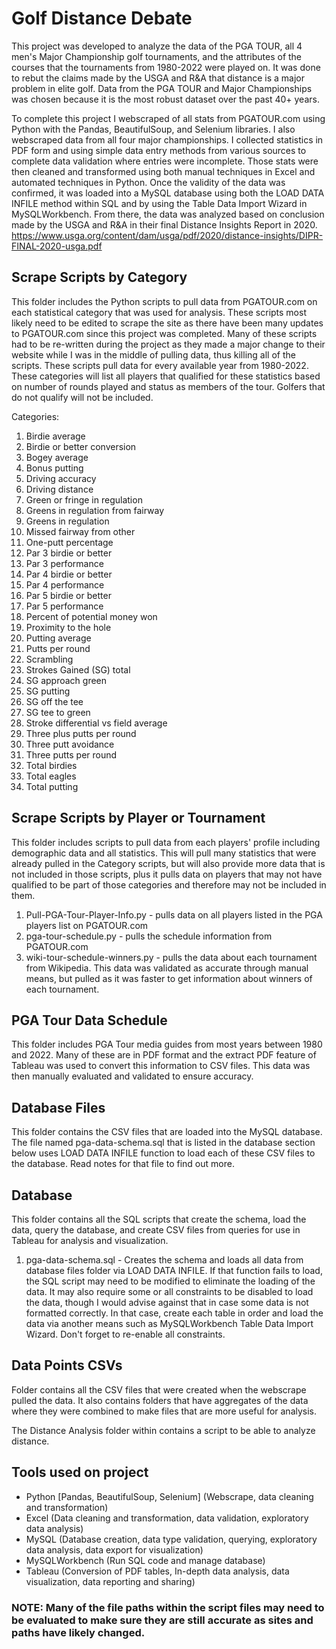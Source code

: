 # Golf Distance Debate

This project was developed to analyze the data of the PGA TOUR, all 4 men's Major Championship golf tournaments, and the attributes of the courses that the tournaments from 1980-2022 were played on. It was done to rebut the claims made by the USGA and R&A that distance is a major problem in elite golf. Data from the PGA TOUR and Major Championships was chosen because it is the most robust dataset over the past 40+ years.

To complete this project I webscraped of all stats from PGATOUR.com using Python with the Pandas, BeautifulSoup, and Selenium libraries. I also webscraped data from all four major championships. I collected statistics in PDF form and using simple data entry methods from various sources to complete data validation where entries were incomplete. Those stats were then cleaned and transformed using both manual techniques in Excel and automated techniques in Python. Once the validity of the data was confirmed, it was loaded into a MySQL database using both the LOAD DATA INFILE method within SQL and by using the Table Data Import Wizard in MySQLWorkbench. From there, the data was analyzed based on conclusion made by the USGA and R&A in their final Distance Insights Report in 2020. https://www.usga.org/content/dam/usga/pdf/2020/distance-insights/DIPR-FINAL-2020-usga.pdf 

## Scrape Scripts by Category

This folder includes the Python scripts to pull data from PGATOUR.com on each statistical category that was used for analysis. These scripts most likely need to be edited to scrape the site as there have been many updates to PGATOUR.com since this project was completed. Many of these scripts had to be re-written during the project as they made a major change to their website while I was in the middle of pulling data, thus killing all of the scripts. These scripts pull data for every available year from 1980-2022. These categories will list all players that qualified for these statistics based on number of rounds played and status as members of the tour. Golfers that do not qualify will not be included.

Categories:
1. Birdie average
2. Birdie or better conversion
3. Bogey average
4. Bonus putting
5. Driving accuracy
6. Driving distance
7. Green or fringe in regulation
8. Greens in regulation from fairway
9. Greens in regulation
10. Missed fairway from other
11. One-putt percentage
12. Par 3 birdie or better
13. Par 3 performance
14. Par 4 birdie or better
15. Par 4 performance
16. Par 5 birdie or better
17. Par 5 performance
18. Percent of potential money won
19. Proximity to the hole
20. Putting average
21. Putts per round
22. Scrambling
23. Strokes Gained (SG) total
24. SG approach green
25. SG putting
26. SG off the tee
27. SG tee to green
28. Stroke differential vs field average
29. Three plus putts per round
30. Three putt avoidance
31. Three putts per round
32. Total birdies
33. Total eagles
34. Total putting

## Scrape Scripts by Player or Tournament

This folder includes scripts to pull data from each players' profile including demographic data and all statistics. This will pull many statistics that were already pulled in the Category scripts, but will also provide more data that is not included in those scripts, plus it pulls data on players that may not have qualified to be part of those categories and therefore may not be included in them.

1. Pull-PGA-Tour-Player-Info.py - pulls data on all players listed in the PGA players list on PGATOUR.com
2. pga-tour-schedule.py - pulls the schedule information from PGATOUR.com
3. wiki-tour-schedule-winners.py - pulls the data about each tournament from Wikipedia. This data was validated as accurate through manual means, but pulled as it was faster to get information about winners of each tournament. 

## PGA Tour Data Schedule

This folder includes PGA Tour media guides from most years between 1980 and 2022. Many of these are in PDF format and the extract PDF feature of Tableau was used to convert this information to CSV files. This data was then manually evaluated and validated to ensure accuracy.

## Database Files

This folder contains the CSV files that are loaded into the MySQL database. The file named pga-data-schema.sql that is listed in the database section below uses LOAD DATA INFILE function to load each of these CSV files to the database. Read notes for that file to find out more.

## Database

This folder contains all the SQL scripts that create the schema, load the data, query the database, and create CSV files from queries for use in Tableau for analysis and visualization.

1. pga-data-schema.sql - Creates the schema and loads all data from database files folder via LOAD DATA INFILE. If that function fails to load, the SQL script may need to be modified to eliminate the loading of the data. It may also require some or all constraints to be disabled to load the data, though I would advise against that in case some data is not formatted correctly. In that case, create each table in order and load the data via another means such as MySQLWorkbench Table Data Import Wizard. Don't forget to re-enable all constraints.

## Data Points CSVs

Folder contains all the CSV files that were created when the webscrape pulled the data. It also contains folders that have aggregates of the data where they were combined to make files that are more useful for analysis.

The Distance Analysis folder within contains a script to be able to analyze distance.

## Tools used on project

- Python [Pandas, BeautifulSoup, Selenium] (Webscrape, data cleaning and transformation)
- Excel (Data cleaning and transformation, data validation, exploratory data analysis)
- MySQL (Database creation, data type validation, querying, exploratory data analysis, data export for visualization)
- MySQLWorkbench (Run SQL code and manage database)
- Tableau (Conversion of PDF tables, In-depth data analysis, data visualization, data reporting and sharing)


### NOTE: Many of the file paths within the script files may need to be evaluated to make sure they are still accurate as sites and paths have likely changed.